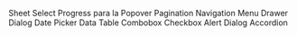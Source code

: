 Sheet
Select
Progress para la 
Popover
Pagination
Navigation Menu
Drawer
Dialog
Date Picker
Data Table
Combobox
Checkbox
Alert Dialog
Accordion